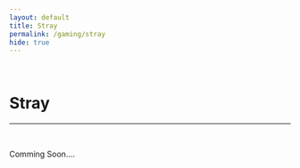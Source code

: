 ```yaml
---
layout: default
title: Stray
permalink: /gaming/stray
hide: true
---
```

<p><br></p>

Stray
=========

<hr style="height:2px;border-width:0;color:gray;background-color:gray">

<br>

Comming Soon....
